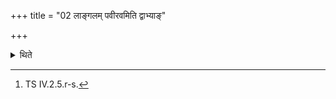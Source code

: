 +++
title = "02 लाङ्गलम् पवीरवमिति द्वाभ्याङ्"

+++

<details><summary>थिते</summary>

2. With the two verses beginning with lāṅgalaṁ pavīravam...[^1] the Adhvaryu ploaughs.  

[^1]: TS IV.2.5.r-s.  
</details>
